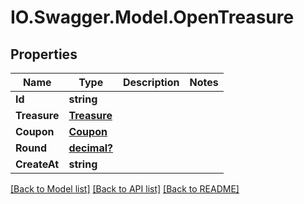 # IO.Swagger.Model.OpenTreasure
## Properties

Name | Type | Description | Notes
------------ | ------------- | ------------- | -------------
**Id** | **string** |  | 
**Treasure** | [**Treasure**](Treasure.md) |  | 
**Coupon** | [**Coupon**](Coupon.md) |  | 
**Round** | [**decimal?**](BigDecimal.md) |  | 
**CreateAt** | **string** |  | 

[[Back to Model list]](../README.md#documentation-for-models) [[Back to API list]](../README.md#documentation-for-api-endpoints) [[Back to README]](../README.md)

